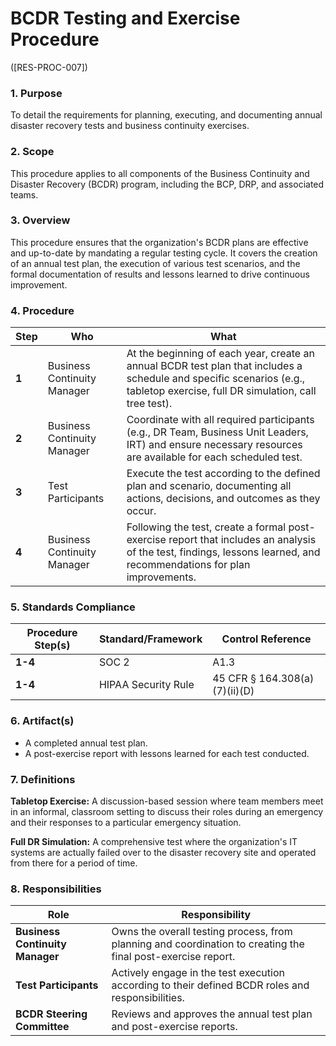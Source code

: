 # BCDR Testing and Exercise Procedure
([RES-PROC-007])

### 1. Purpose

To detail the requirements for planning, executing, and documenting annual disaster recovery tests and business continuity exercises.

### 2. Scope

This procedure applies to all components of the Business Continuity and Disaster Recovery (BCDR) program, including the BCP, DRP, and associated teams.

### 3. Overview

This procedure ensures that the organization's BCDR plans are effective and up-to-date by mandating a regular testing cycle. It covers the creation of an annual test plan, the execution of various test scenarios, and the formal documentation of results and lessons learned to drive continuous improvement.

### 4. Procedure

| **Step** | **Who**                      | **What**                                                                                                                                                           |
| -------- | ---------------------------- | ------------------------------------------------------------------------------------------------------------------------------------------------------------------ |
| **1**    | Business Continuity Manager  | At the beginning of each year, create an annual BCDR test plan that includes a schedule and specific scenarios (e.g., tabletop exercise, full DR simulation, call tree test). |
| **2**    | Business Continuity Manager  | Coordinate with all required participants (e.g., DR Team, Business Unit Leaders, IRT) and ensure necessary resources are available for each scheduled test.         |
| **3**    | Test Participants            | Execute the test according to the defined plan and scenario, documenting all actions, decisions, and outcomes as they occur.                                        |
| **4**    | Business Continuity Manager  | Following the test, create a formal post-exercise report that includes an analysis of the test, findings, lessons learned, and recommendations for plan improvements. |

### 5. Standards Compliance

| **Procedure Step(s)** | **Standard/Framework** | **Control Reference**      |
| --------------------- | ---------------------- | -------------------------- |
| **1-4**               | SOC 2                  | A1.3                       |
| **1-4**               | HIPAA Security Rule    | 45 CFR § 164.308(a)(7)(ii)(D) |

### 6. Artifact(s)

- A completed annual test plan.
- A post-exercise report with lessons learned for each test conducted.

### 7. Definitions

**Tabletop Exercise:** A discussion-based session where team members meet in an informal, classroom setting to discuss their roles during an emergency and their responses to a particular emergency situation.

**Full DR Simulation:** A comprehensive test where the organization's IT systems are actually failed over to the disaster recovery site and operated from there for a period of time.

### 8. Responsibilities

| **Role**                       | **Responsibility**                                                                                             |
| ------------------------------ | -------------------------------------------------------------------------------------------------------------- |
| **Business Continuity Manager**| Owns the overall testing process, from planning and coordination to creating the final post-exercise report.     |
| **Test Participants**          | Actively engage in the test execution according to their defined BCDR roles and responsibilities.                |
| **BCDR Steering Committee**    | Reviews and approves the annual test plan and post-exercise reports.                                           |
